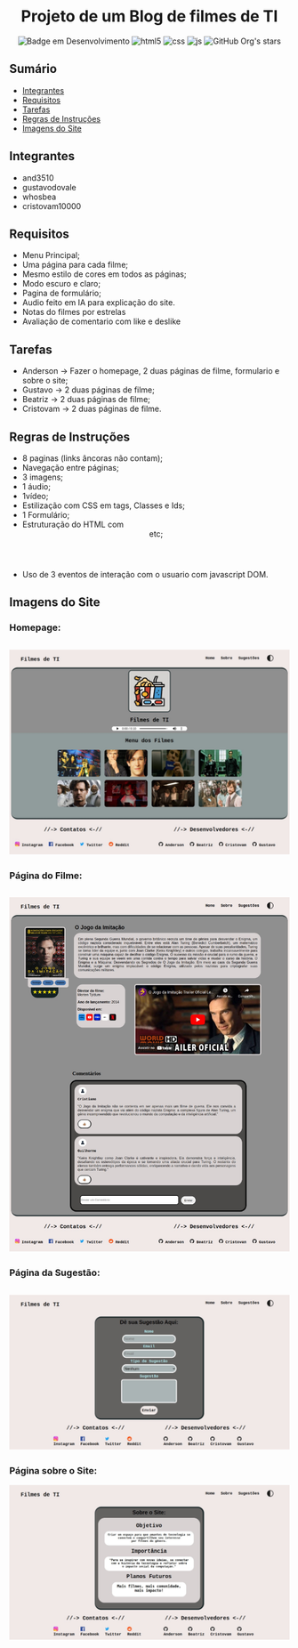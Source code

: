 <h1 align="center"> Projeto de um Blog de filmes de TI</h1>


<div align="center">

![Badge em Desenvolvimento](http://img.shields.io/static/v1?label=STATUS&message=FINALIZADO&color=GREEN&style=for-the-badge)
![html5](https://img.shields.io/badge/HTML5-E34F26?style=for-the-badge&logo=html5&logoColor=white)
![css](https://img.shields.io/badge/CSS3-1572B6?style=for-the-badge&logo=css3&logoColor=white)
![js](https://img.shields.io/badge/JavaScript-323330?style=for-the-badge&logo=javascript&logoColor=F7DF1E)
![GitHub Org's stars](https://img.shields.io/github/stars/and3510?style=social)

</div>


## Sumário

* [Integrantes](#Integrantes)
* [Requisitos](#Requisitos)
* [Tarefas](#Tarefas)
* [Regras de Instruções](#Regras-de-Instruções)
* [Imagens do Site](#Imagens-do-Site)


## Integrantes
   - and3510
   - gustavodovale
   - whosbea
   - cristovam10000

## Requisitos
   - Menu Principal;
   - Uma página para cada filme;
   - Mesmo estilo de cores em todos as páginas;
   - Modo escuro e claro;
   - Pagina de formulário;
   - Audio feito em IA para explicação do site.
   - Notas do filmes por estrelas
   - Avaliação de comentario com like e deslike

## Tarefas
   - Anderson → Fazer o homepage, 2 duas páginas de filme, formulario e sobre o site;
   - Gustavo →  2 duas páginas de filme;
   - Beatriz → 2 duas páginas de filme;
   - Cristovam → 2 duas páginas de filme.


## Regras de Instruções
   - 8 paginas (links âncoras não contam);
   - Navegação entre páginas;
   - 3 imagens;
   - 1 áudio;
   - 1vídeo;
   - Estilização com CSS em tags, Classes e Ids;
   - 1 Formulário;
   - Estruturação do HTML com <header> <section> <footer> etc;
   - Uso de 3 eventos de interação com o usuario com javascript DOM.


## Imagens do Site

   ### Homepage:
   ![alt text](images-site/image-2.png)
   -----
   ### Página do Filme:
   ![alt text](images-site/image.png)
   ------
   ### Página da Sugestão:
   ![alt text](images-site/image-1.png)
   ------
   ### Página sobre o Site:
   ![alt text](images-site/image-3.png)
